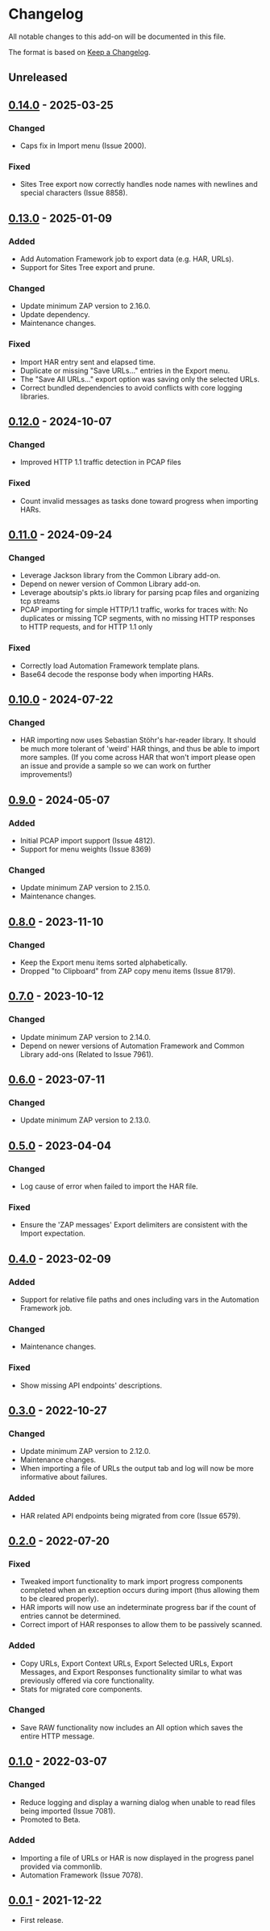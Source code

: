 # Changelog
All notable changes to this add-on will be documented in this file.

The format is based on [Keep a Changelog](https://keepachangelog.com/en/1.0.0/).

## Unreleased


## [0.14.0] - 2025-03-25
### Changed
- Caps fix in Import menu (Issue 2000).

### Fixed
- Sites Tree export now correctly handles node names with newlines and special characters (Issue 8858).

## [0.13.0] - 2025-01-09
### Added
- Add Automation Framework job to export data (e.g. HAR, URLs).
- Support for Sites Tree export and prune.

### Changed
- Update minimum ZAP version to 2.16.0.
- Update dependency.
- Maintenance changes.

### Fixed
- Import HAR entry sent and elapsed time.
- Duplicate or missing "Save URLs..." entries in the Export menu.
- The "Save All URLs..." export option was saving only the selected URLs.
- Correct bundled dependencies to avoid conflicts with core logging libraries.

## [0.12.0] - 2024-10-07
### Changed
- Improved HTTP 1.1 traffic detection in PCAP files

### Fixed
- Count invalid messages as tasks done toward progress when importing HARs.

## [0.11.0] - 2024-09-24
### Changed
- Leverage Jackson library from the Common Library add-on.
- Depend on newer version of Common Library add-on.
- Leverage aboutsip's pkts.io library for parsing pcap files and organizing tcp streams
- PCAP importing for simple HTTP/1.1 traffic, works for traces with: No duplicates or missing TCP segments, with no missing HTTP responses to HTTP requests, and for HTTP 1.1 only

### Fixed
- Correctly load Automation Framework template plans.
- Base64 decode the response body when importing HARs.

## [0.10.0] - 2024-07-22
### Changed
- HAR importing now uses Sebastian Stöhr's har-reader library. It should be much more tolerant of 'weird' HAR things, and thus be able to import more samples. (If you come across HAR that won't import please open an issue and provide a sample so we can work on further improvements!)

## [0.9.0] - 2024-05-07
### Added
- Initial PCAP import support (Issue 4812).
- Support for menu weights (Issue 8369)

### Changed
- Update minimum ZAP version to 2.15.0.
- Maintenance changes.

## [0.8.0] - 2023-11-10
### Changed
- Keep the Export menu items sorted alphabetically.
- Dropped "to Clipboard" from ZAP copy menu items (Issue 8179).

## [0.7.0] - 2023-10-12
### Changed
- Update minimum ZAP version to 2.14.0.
- Depend on newer versions of Automation Framework and Common Library add-ons (Related to Issue 7961).

## [0.6.0] - 2023-07-11
### Changed
- Update minimum ZAP version to 2.13.0.

## [0.5.0] - 2023-04-04
### Changed
- Log cause of error when failed to import the HAR file.

### Fixed
- Ensure the 'ZAP messages' Export delimiters are consistent with the Import expectation.

## [0.4.0] - 2023-02-09
### Added
- Support for relative file paths and ones including vars in the Automation Framework job.

### Changed
- Maintenance changes.

### Fixed
- Show missing API endpoints' descriptions.

## [0.3.0] - 2022-10-27
### Changed
- Update minimum ZAP version to 2.12.0.
- Maintenance changes.
- When importing a file of URLs the output tab and log will now be more informative about failures.

### Added
- HAR related API endpoints being migrated from core (Issue 6579).

## [0.2.0] - 2022-07-20
### Fixed
- Tweaked import functionality to mark import progress components completed when an exception occurs during import (thus allowing them to be cleared properly).
- HAR imports will now use an indeterminate progress bar if the count of entries cannot be determined.
- Correct import of HAR responses to allow them to be passively scanned.

### Added
- Copy URLs, Export Context URLs, Export Selected URLs, Export Messages, and Export Responses functionality similar to what was previously offered via core functionality.
- Stats for migrated core components.

### Changed
- Save RAW functionality now includes an All option which saves the entire HTTP message.

## [0.1.0] - 2022-03-07
### Changed
- Reduce logging and display a warning dialog when unable to read files being imported (Issue 7081).
- Promoted to Beta.

### Added
- Importing a file of URLs or HAR is now displayed in the progress panel provided via commonlib.
- Automation Framework (Issue 7078).

## [0.0.1] - 2021-12-22

- First release.

[0.14.0]: https://github.com/zaproxy/zap-extensions/releases/exim-v0.14.0
[0.13.0]: https://github.com/zaproxy/zap-extensions/releases/exim-v0.13.0
[0.12.0]: https://github.com/zaproxy/zap-extensions/releases/exim-v0.12.0
[0.11.0]: https://github.com/zaproxy/zap-extensions/releases/exim-v0.11.0
[0.10.0]: https://github.com/zaproxy/zap-extensions/releases/exim-v0.10.0
[0.9.0]: https://github.com/zaproxy/zap-extensions/releases/exim-v0.9.0
[0.8.0]: https://github.com/zaproxy/zap-extensions/releases/exim-v0.8.0
[0.7.0]: https://github.com/zaproxy/zap-extensions/releases/exim-v0.7.0
[0.6.0]: https://github.com/zaproxy/zap-extensions/releases/exim-v0.6.0
[0.5.0]: https://github.com/zaproxy/zap-extensions/releases/exim-v0.5.0
[0.4.0]: https://github.com/zaproxy/zap-extensions/releases/exim-v0.4.0
[0.3.0]: https://github.com/zaproxy/zap-extensions/releases/exim-v0.3.0
[0.2.0]: https://github.com/zaproxy/zap-extensions/releases/exim-v0.2.0
[0.1.0]: https://github.com/zaproxy/zap-extensions/releases/exim-v0.1.0
[0.0.1]: https://github.com/zaproxy/zap-extensions/releases/exim-v0.0.1
